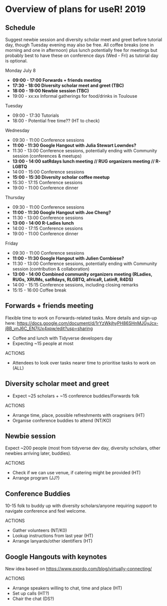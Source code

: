 # Overview of plans for useR! 2019

## Schedule

Suggest newbie session and diversity scholar meet and greet before tutorial day, though Tuesday evening may 
also be free. All coffee breaks (one in morning and one in afternoon) plus lunch potentially free for meetings 
but probably best to have these on conference days (Wed - Fri) as tutorial day is optional.

Monday July 8

- **09:00 - 17:00 Forwards + friends meeting**
- **17:30 - 18:00 Diversity scholar meet and greet (TBC)**
- **18:00 - 19:00 Newbie session (TBC)**
- 19:00 - xx:xx Informal gatherings for food/drinks in Toulouse

Tuesday

- 09:00 - 17:30 Tutorials
- 18:00 -       Potential free time?? (HT to check)

Wednesday

- 09:30 - 11:00 Conference sessions
- **11:00 - 11:30 Google Hangout with Julia Stewart Lowndes?**
- 11:30 - 13:00 Conference sessions, potentially ending with Community session (conferences & meetups)
- **13:00 - 14:00 satRdays lunch meeting // RUG organizers meeting // R-LGBTQ**
- 14:00 - 15:00 Conference sessions
- **15:00 - 15:30 Diversity scholar coffee meetup**
- 15:30 - 17:15 Conference sessions
- 19:00 - 11:00 Conference dinner

Thursday

- 09:30 - 11:00 Conference sessions
- **11:00 - 11:30 Google Hangout with Joe Cheng?**
- 11:30 - 13:00 Conference sessions
- **13:00 - 14:00 R-Ladies lunch**
- 14:00 - 17:15 Conference sessions
- 19:00 - 11:00 Conference dinner

Friday

- 09:30 - 11:00 Conference sessions
- **11:00 - 11:30 Google Hangout with Julien Cornbiese?**
- 11:30 - 13:00 Conference sessions, potentially ending with Community session (contribution & collaboration)
- **13:00 - 14:00 Combined community organizers meeting (RLadies, RUGs, XRUMs, satRdays, RLGBTQ, africaR, LatinR, R4DS)**
- 14:00 - 15:15 Conference sessions, including closing remarks
- 15:15 - 16:00 Coffee break

## Forwards + friends meeting

Flexible time to work on Forwards-related tasks. More details and sign-up here: https://docs.google.com/document/d/1rYzWkjhyPH86SHnMJGyJcx-jBB_vnJ6C_EN7iUx4xpw/edit?usp=sharing

- Coffee and lunch with Tidyverse developers day
- Expecting ~15 people at most

ACTIONS
 - Attendees to look over tasks nearer time to prioritise tasks to work on (ALL)

## Diversity scholar meet and greet

- Expect ~25 scholars + ~15 conference buddies/Forwards folk

ACTIONS
 - Arrange time, place, possible refreshments with oragnisers (HT)
 - Organise conference buddies to attend (NT/KO)
 
## Newbie session

Expect ~200 people (most from tidyverse dev day, diversity scholars, other newbies arriving later, buddies).

ACTIONS
- Check if we can use venue, if catering might be provided (HT)
- Arrange program (JJ?)

## Conference Buddies 

10-15 folk to buddy up with diversity scholars/anyone requiring support to navigate conference and feel welcome.

ACTIONS
 - Gather volunteers (NT/K0)
 - Lookup instructions from last year (HT)
 - Arrange lanyards/other identifiers (HT)

## Google Hangouts with keynotes

New idea based on https://www.exordo.com/blog/virtually-connecting/

ACTIONS
 - Arrange speakers willing to chat, time and place (HT)
 - Set up calls (HT?)
 - Chair the chat (DS?)

